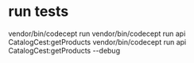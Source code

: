 # run tests
vendor/bin/codecept run
vendor/bin/codecept run api CatalogCest:getProducts
vendor/bin/codecept run api CatalogCest:getProducts --debug
